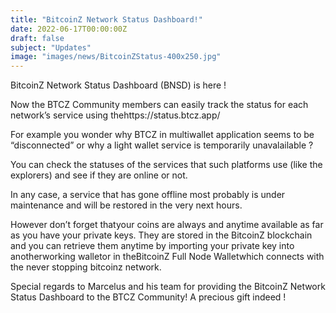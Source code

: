 ```yaml
---
title: "BitcoinZ Network Status Dashboard!"
date: 2022-06-17T00:00:00Z
draft: false
subject: "Updates"
image: "images/news/BitcoinZStatus-400x250.jpg"
---
```


BitcoinZ Network Status Dashboard (BNSD) is here !

Now the BTCZ Community members can easily track the status for each network’s service using thehttps://status.btcz.app/

For example you wonder why BTCZ in multiwallet application seems to be “disconnected” or why a light wallet service is temporarily unavalailable ?

You can check the statuses of the services that such platforms use (like the explorers) and see if they are online or not.

In any case, a service that has gone offline most probably is under maintenance and will be restored in the very next hours.

However don’t forget thatyour coins are always and anytime available as far as you have your private keys. They are stored in the BitcoinZ blockchain and you can retrieve them anytime by importing your private key into anotherworking walletor in theBitcoinZ Full Node Walletwhich connects with the never stopping bitcoinz network.

Special regards to Marcelus and his team for providing the BitcoinZ Network Status Dashboard to the BTCZ Community! A precious gift indeed !
